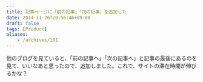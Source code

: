 ```yaml
---
title: 記事ページに「前の記事」「次の記事」を追加した
date: 2014-11-26T20:56:46+09:00
draft: false
tags: [Product]
aliases:
    - /archives/101
---
```


他のブログを見ていると、「前の記事へ」「次の記事へ」と記事の最後にあるのを見て、いいなあと思ったので、追加しました。これで、サイトの滞在時間が伸びるかな？

